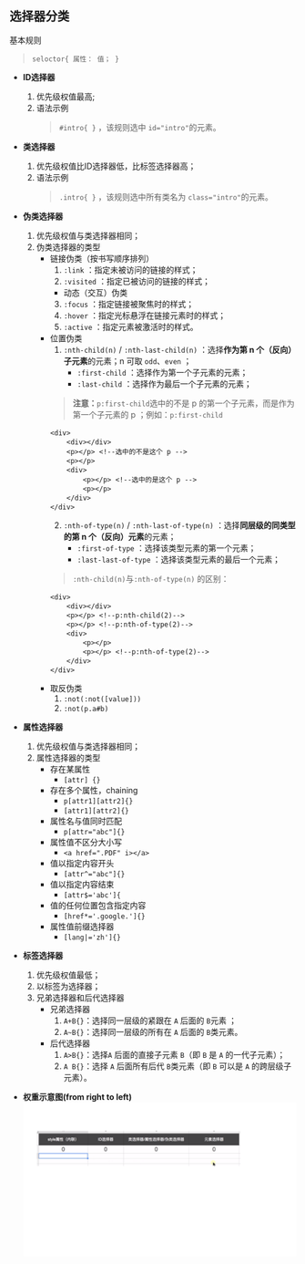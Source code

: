 ﻿## 选择器分类
基本规则
>`seloctor{
        属性： 值；
    }`

* **ID选择器**
    1. 优先级权值最高;
    2. 语法示例
        >`#intro{ }` ，该规则选中 `id="intro"`的元素。
* **类选择器**
    1. 优先级权值比ID选择器低，比标签选择器高；
    2. 语法示例
        >`.intro{ }` ，该规则选中所有类名为 `class="intro"`的元素。

* **伪类选择器**
    1. 优先级权值与类选择器相同；
    2. 伪类选择器的类型
        * 链接伪类（按书写顺序排列）
            1. `:link` ：指定未被访问的链接的样式；
            2. `:visited` ：指定已被访问的链接的样式；
            * 动态（交互）伪类
            3. `:focus` ：指定链接被聚焦时的样式；
            4. `:hover` ：指定光标悬浮在链接元素时的样式；
            5. `:active` ：指定元素被激活时的样式。
        * 位置伪类
            1. `:nth-child(n)` / `:nth-last-child(n)` ：选择**作为第 n 个（反向）子元素**的元素；n 可取 `odd`、`even` ；
                * `:first-child` ：选择作为第一个子元素的元素；
                * `:last-child` ：选择作为最后一个子元素的元素；
            >**注意：**`p:first-child`选中的不是 p 的第一个子元素，而是作为第一个子元素的 p ；例如：`p:first-child`
            ```
            <div>
                <div></div>
                <p></p> <!--选中的不是这个 p -->
                <p></p>
                <div>
                    <p></p> <!--选中的是这个 p -->
                    <p></p>
                </div>
            </div> 
            ```     
            2. `:nth-of-type(n)` / `:nth-last-of-type(n)` ：选择**同层级的同类型的第 n 个（反向）元素**的元素；  
                * `:first-of-type` ：选择该类型元素的第一个元素；
                * `:last-last-of-type` ：选择该类型元素的最后一个元素；  
            >`:nth-child(n)`与`:nth-of-type(n)` 的区别：
            ```
            <div>  
                <div></div>
                <p></p> <!--p:nth-child(2)-->
                <p></p> <!--p:nth-of-type(2)-->
                <div>
                    <p></p> 
                    <p></p> <!--p:nth-of-type(2)-->
                </div>
            </div> 
            ```     
        * 取反伪类
            1. `:not(:not([value]))`
            2. `:not(p.a#b)`
* **属性选择器**
    1. 优先级权值与类选择器相同；
    2. 属性选择器的类型
        * 存在某属性
            * `[attr] {}`
        * 存在多个属性，chaining
            * `p[attr1][attr2]{}`
            * `[attr1][attr2]{}`
        * 属性名与值同时匹配
            * `p[attr="abc"]{}`
        * 属性值不区分大小写
            * `<a href=".PDF" i></a>`
        * 值以指定内容开头
            * `[attr^="abc"]{}` 
        * 值以指定内容结束
            * `[attr$='abc']{`
        * 值的任何位置包含指定内容
            * `[href*='.google.']{}`
        * 属性值前缀选择器
            * `[lang|='zh']{}`
* **标签选择器**
    1. 优先级权值最低；
    2. 以标签为选择器；
    3. 兄弟选择器和后代选择器
        * 兄弟选择器
            1. `A+B{}`：选择同一层级的紧跟在 `A` 后面的 `B`元素 ；
            2. `A~B{}`：选择同一层级的所有在 `A` 后面的 `B`类元素。
        * 后代选择器
            1. `A>B{}`：选择`A` 后面的直接子元素 `B`（即 `B` 是 `A` 的一代子元素）；
            2. `A B{}`：选择 `A` 后面所有后代 `B`类元素（即 `B` 可以是 `A` 的跨层级子元素）。
* **权重示意图(from right to left)**
    ![image](./weight.png)
        



